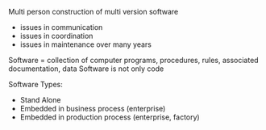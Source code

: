 Multi person construction of multi version software
- issues in communication
- issues in coordination
- issues in maintenance over many years

Software = collection of computer programs, procedures, rules, associated documentation, data
Software is not only code

Software Types:
- Stand Alone
- Embedded in business process (enterprise)
- Embedded in production process (enterprise, factory)